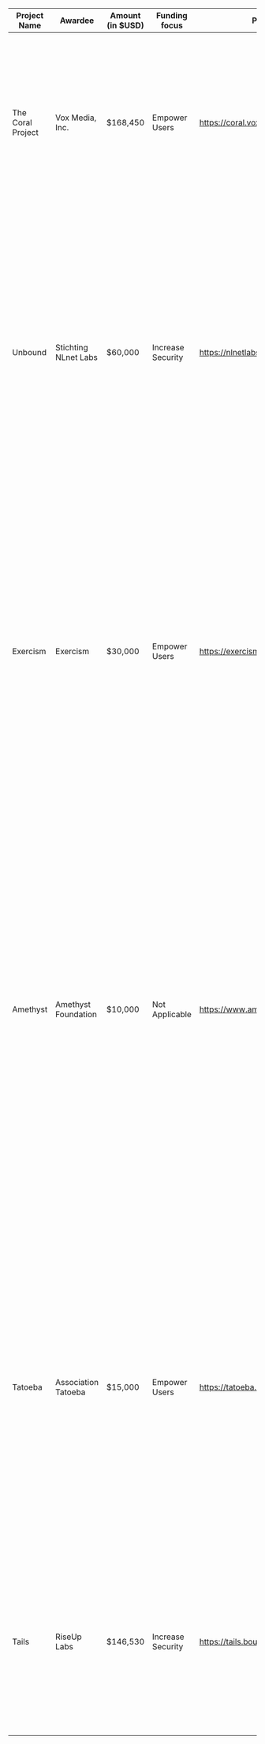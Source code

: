 | Project Name  | Awardee  |  Amount (in $USD) |  Funding focus | Project website  | GitHub link  | Project summary  |
|---|---|---|---|---|---|---|
| The Coral Project  | Vox Media, Inc.  | $168,450  | Empower Users  |  https://coral.voxmedia.com |  https://github.com/coralproject | Coral is an open source, decentralized platform that encourages healthy conversations, removes the worst offenders, and sets the standard for ethical, community-focused social design in online commenting.  |
| Unbound | Stichting NLnet Labs  | $60,000 | Increase Security | https://nlnetlabs.nl/projects/unbound/about/ |  https://github.com/NLnetLabs/unbound | By implementing DoH in Unbound, the project team believes it can achieve two key objectives: (1) bring deployment of DoH within easy reach of network operators amd (2) increase diversity in service providers that offer DoH, which aligns with Mozilla's plans to increase DNS security and privacy by enabling DoH by default in Firefox.|
| Exercism | Exercism | $30,000 | Empower Users | https://exercism.io/ | http://github.com/exercism | Exercism is an online platform that helps people improve their fluency in programming languages. Through a mixture of interesting programming challenges, mentoring, and community-learning, we help people develop fluency in the basic syntax, data structures, language features, and standard library of the language, as well as the conventions and idioms of the language community.|
| Amethyst |  Amethyst Foundation | $10,000 | Not Applicable | https://www.amethyst.rs/ | https://github.com/amethyst/amethyst/ | Amethyst is a data-driven game engine built for high parallel performance and easy prototyping. By using an Entity Component System (specs) architecture to organize game logic we abstract away some of the parallelism work, allowing easier exploitation of multi-threading in games: No memory locking while remaining entirely thread-safe. Playing to the strengths of Rust and the ECS pattern, we've set out to make an engine optimised for unprecedented scale.|
| Tatoeba | Association Tatoeba | $15,000 | Empower Users | https://tatoeba.org | https://github.com/Tatoeba/tatoeba2 | The initial idea behind Tatoeba was to have a tool in which you could search for certain words and have in return example sentences containing these words, along with their translations in the desired languages...We currently have 7.5+ million sentences, spread over more than 300 languages and we release our data under the CC BY license (with a subset under CC0) so that others can build apps with it, do linguistic research or machine learning experiments.|
| Tails | RiseUp Labs | $146,530 | Increase Security | https://tails.boum.org/ | https://git.tails.boum.org/tails | Tails is a portable operating system that can be started from a USB stick. It protects less tech-savvy users from most digital threats by providing privacy by default.|
|   |   |   |   |   |   |   |
|   |   |   |   |   |   |   |
|   |   |   |   |   |   |   |
|   |   |   |   |   |   |   |
|   |   |   |   |   |   |   |
|   |   |   |   |   |   |   |
